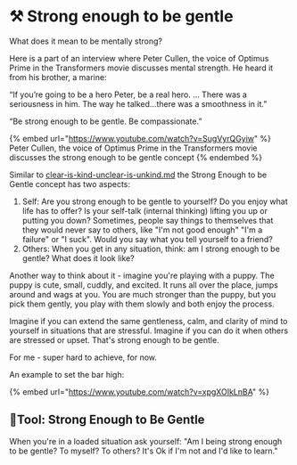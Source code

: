 # ⚒ Strong enough to be gentle

What does it mean to be mentally strong?

Here is a part of an interview where Peter Cullen, the voice of Optimus Prime in the Transformers movie discusses mental strength. He heard it from his brother, a marine:

“If you’re going to be a hero Peter, be a real hero. … There was a seriousness in him. The way he talked…there was a smoothness in it.”&#x20;

“Be strong enough to be gentle. Be compassionate.”

{% embed url="https://www.youtube.com/watch?v=SugVyrQGyiw" %}
Peter Cullen, the voice of Optimus Prime in the Transformers movie discusses the strong enough to be gentle concept
{% endembed %}

Similar to [clear-is-kind-unclear-is-unkind.md](clear-is-kind-unclear-is-unkind.md "mention") the Strong Enough to be Gentle concept has two aspects:

1. Self: Are you strong enough to be gentle to yourself? Do you enjoy what life has to offer? Is your self-talk (internal thinking) lifting you up or putting you down? Sometimes, people say things to themselves that they would never say to others, like "I'm not good enough" "I'm a failure" or "I suck". Would you say what you tell yourself to a friend?&#x20;
2. Others: When you get in any situation, think: am I strong enough to be gentle? What does it look like?

Another way to think about it - imagine you're playing with a puppy. The puppy is cute, small, cuddly, and excited. It runs all over the place, jumps around and wags at you. You are much stronger than the puppy, but you pick them gently, you play with them slowly and both enjoy the process.

Imagine if you can extend the same gentleness, calm, and clarity of mind to yourself in situations that are stressful. Imagine if you can do it when others are stressed or upset. That's strong enough to be gentle.

For me - super hard to achieve, for now.

An example to set the bar high:

{% embed url="https://www.youtube.com/watch?v=xpgXOIkLnBA" %}

## **🔧Tool: Strong Enough to Be Gentle**

When you're in a loaded situation ask yourself: "Am I being strong enough to be gentle? To myself? To others? It's Ok if I'm not and I'd like to learn."
